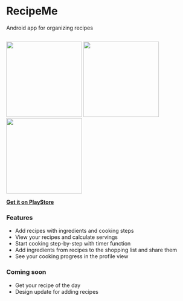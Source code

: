 # RecipeMe
Android app for organizing recipes

<p style="float:left">
  <img src="https://user-images.githubusercontent.com/39668950/105490666-65b30880-5cb5-11eb-8e51-6f51fad94570.png" width="200" />
  <img src="https://user-images.githubusercontent.com/39668950/105492099-af045780-5cb7-11eb-9faf-42911ee1c121.png" width="200" />
  <img src="https://user-images.githubusercontent.com/39668950/105490687-6ba8e980-5cb5-11eb-8c3a-c618a3d59769.png" width="200" /> 
</p>

#### [Get it on PlayStore](https://play.google.com/store/apps/details?id=de.hs_rm.recipe_me)

### Features
* Add recipes with ingredients and cooking steps
* View your recipes and calculate servings
* Start cooking step-by-step with timer function
* Add ingredients from recipes to the shopping list and share them
* See your cooking progress in the profile view

### Coming soon
* Get your recipe of the day
* Design update for adding recipes
